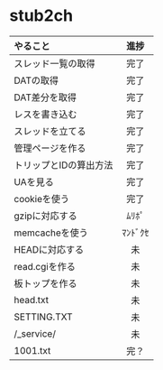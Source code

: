 # stub2ch

|やること|進捗|
|:--|:--:|
|スレッド一覧の取得|完了|
|DATの取得|完了|
|DAT差分を取得|完了|
|レスを書き込む|完了|
|スレッドを立てる|完了|
|管理ページを作る|完了|
|トリップとIDの算出方法|完了|
|UAを見る|完了|
|cookieを使う|完了|
|gzipに対応する|ﾑﾘﾎﾟ|
|memcacheを使う|ﾏﾝﾄﾞｸｾ|
|HEADに対応する|未|
|read.cgiを作る|未|
|板トップを作る|未|
|head.txt|未|
|SETTING.TXT|未|
|/\_service/|未|
|1001.txt|完？|

